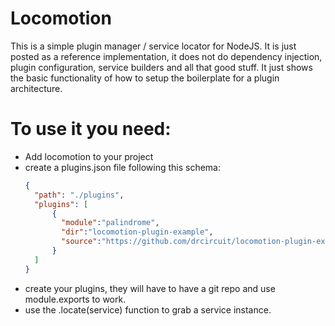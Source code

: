 # Locomotion
This is a simple plugin manager / service locator for NodeJS. It is just posted as a reference implementation, it does not do dependency injection, plugin configuration, service builders and all that good stuff. It just shows the basic functionality of how to setup the boilerplate for a plugin architecture.

# To use it you need:
- Add locomotion to your project
- create a plugins.json file following this schema:
  ```json
  {
    "path": "./plugins",
    "plugins": [
        { 
          "module":"palindrome", 
          "dir":"locomotion-plugin-example",
          "source":"https://github.com/drcircuit/locomotion-plugin-example.git"
        }
    ] 
  }
  ```
- create your plugins, they will have to have a git repo and use module.exports to work.
- use the .locate(service) function to grab a service instance.
